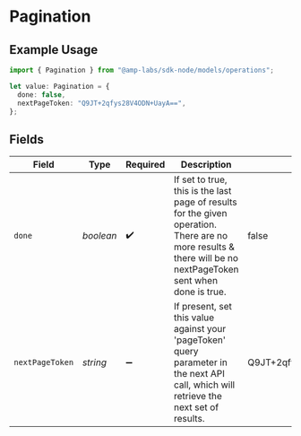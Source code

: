 # Pagination

## Example Usage

```typescript
import { Pagination } from "@amp-labs/sdk-node/models/operations";

let value: Pagination = {
  done: false,
  nextPageToken: "Q9JT+2qfys28V4ODN+UayA==",
};
```

## Fields

| Field                                                                                                                                                        | Type                                                                                                                                                         | Required                                                                                                                                                     | Description                                                                                                                                                  | Example                                                                                                                                                      |
| ------------------------------------------------------------------------------------------------------------------------------------------------------------ | ------------------------------------------------------------------------------------------------------------------------------------------------------------ | ------------------------------------------------------------------------------------------------------------------------------------------------------------ | ------------------------------------------------------------------------------------------------------------------------------------------------------------ | ------------------------------------------------------------------------------------------------------------------------------------------------------------ |
| `done`                                                                                                                                                       | *boolean*                                                                                                                                                    | :heavy_check_mark:                                                                                                                                           | If set to true, this is the last page of results for the given operation. There are no more results & there will be no nextPageToken sent when done is true. | false                                                                                                                                                        |
| `nextPageToken`                                                                                                                                              | *string*                                                                                                                                                     | :heavy_minus_sign:                                                                                                                                           | If present, set this value against your 'pageToken' query parameter in the next API call, which will retrieve the next set of results.                       | Q9JT+2qfys28V4ODN+UayA==                                                                                                                                     |